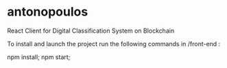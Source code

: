 # antonopoulos
React Client for Digital Classification System on Blockchain

To install and launch the project run the following commands in /front-end : 

npm install;
npm start; 
